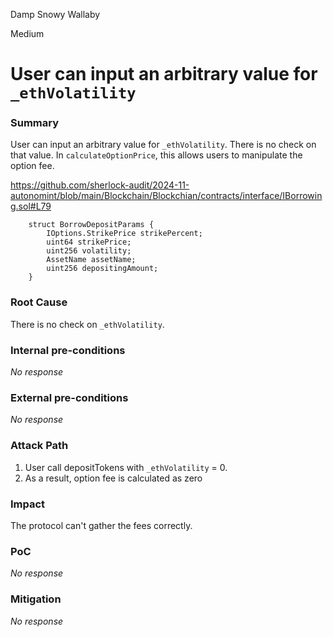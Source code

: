 Damp Snowy Wallaby

Medium

# User can input an arbitrary value for `_ethVolatility`

### Summary

User can input an arbitrary value for `_ethVolatility`. There is no check on that value.
In `calculateOptionPrice`, this allows users to manipulate the option fee.

https://github.com/sherlock-audit/2024-11-autonomint/blob/main/Blockchain/Blockchian/contracts/interface/IBorrowing.sol#L79
```solidity
    struct BorrowDepositParams {
        IOptions.StrikePrice strikePercent;
        uint64 strikePrice;
        uint256 volatility; 
        AssetName assetName;
        uint256 depositingAmount;
    }
```

### Root Cause

There is no check on `_ethVolatility`. 

### Internal pre-conditions

_No response_

### External pre-conditions

_No response_

### Attack Path

1. User call depositTokens with `_ethVolatility` = 0.
2. As a result, option fee is calculated as zero

### Impact

The protocol can't gather the fees correctly.

### PoC

_No response_

### Mitigation

_No response_